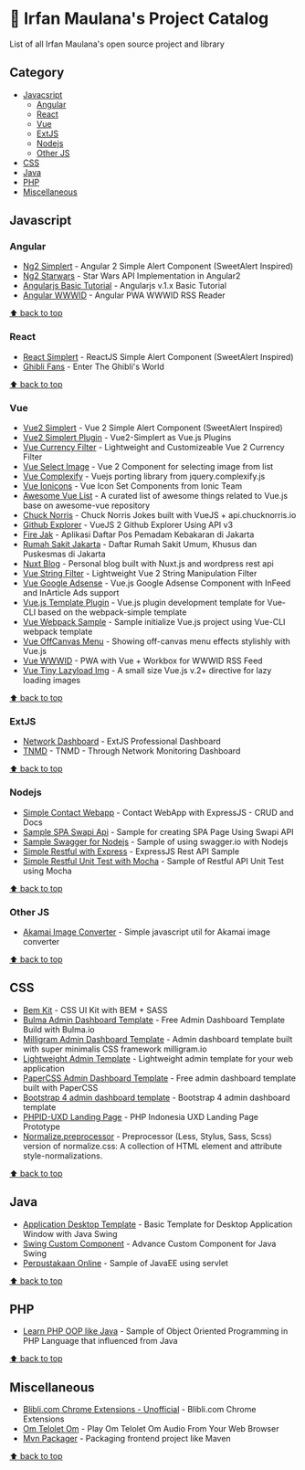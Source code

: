 # :gift: Irfan Maulana's Project Catalog

List of all Irfan Maulana's open source project and library


## Category

- [Javacsript](#javascript)
    - [Angular](#angular)
    - [React](#react)
    - [Vue](#vue)
    - [ExtJS](#extjs)
    - [Nodejs](#nodejs)
    - [Other JS](#other-js)
- [CSS](#css)
- [Java](#java)
- [PHP](#php)
- [Miscellaneous](#miscellaneous)


## Javascript

### Angular

- [Ng2 Simplert](https://github.com/mazipan/ng2-simplert) - Angular 2 Simple Alert Component (SweetAlert Inspired)
- [Ng2 Starwars](https://github.com/mazipan/ng2-starwars) - Star Wars API Implementation in Angular2
- [Angularjs Basic Tutorial](https://github.com/mazipan/angularjs-basic-tutorial) - Angularjs v.1.x Basic Tutorial
- [Angular WWWID](https://github.com/mazipan/angular-wwwid) - Angular PWA WWWID RSS Reader

[:arrow_up: back to top](#category)

### React

- [React Simplert](https://github.com/mazipan/react-simplert) - ReactJS Simple Alert Component (SweetAlert Inspired)
- [Ghibli Fans](https://github.com/mazipan/ghibli-fans) - Enter The Ghibli's World

[:arrow_up: back to top](#category)

### Vue

- [Vue2 Simplert](https://github.com/mazipan/vue2-simplert) - Vue 2 Simple Alert Component (SweetAlert Inspired)
- [Vue2 Simplert Plugin](https://github.com/mazipan/vue2-simplert-plugin) - Vue2-Simplert as Vue.js Plugins
- [Vue Currency Filter](https://github.com/mazipan/vue-currency-filter) - Lightweight and Customizeable Vue 2 Currency Filter
- [Vue Select Image](https://github.com/mazipan/vue-select-image) - Vue 2 Component for selecting image from list
- [Vue Complexify](https://github.com/mazipan/vue-complexify) - Vuejs porting library from jquery.complexify.js
- [Vue Ionicons](https://github.com/mazipan/vue-ionicons) - Vue Icon Set Components from Ionic Team
- [Awesome Vue List](https://github.com/mazipan/awesome-vue-list) - A curated list of awesome things related to Vue.js base on awesome-vue repository
- [Chuck Norris](https://github.com/mazipan/chucknorris) - Chuck Norris Jokes built with VueJS + api.chucknorris.io
- [Github Explorer](https://github.com/mazipan/explore-github) - VueJS 2 Github Explorer Using API v3
- [Fire Jak](https://github.com/mazipan/FireJak) - Aplikasi Daftar Pos Pemadam Kebakaran di Jakarta
- [Rumah Sakit Jakarta](https://github.com/mazipan/RumahSakitJakarta) - Daftar Rumah Sakit Umum, Khusus dan Puskesmas di Jakarta
- [Nuxt Blog](https://github.com/mazipan/nuxt-blog) - Personal blog built with Nuxt.js and wordpress rest api
- [Vue String Filter](https://github.com/mazipan/vue-string-filter) - Lightweight Vue 2 String Manipulation Filter
- [Vue Google Adsense](https://github.com/mazipan/vue-google-adsense) - Vue.js Google Adsense Component with InFeed and InArticle Ads support
- [Vue.js Template Plugin](https://github.com/mazipan/vuejs-template-plugin) - Vue.js plugin development template for Vue-CLI based on the webpack-simple template
- [Vue Webpack Sample](https://github.com/mazipan/vue-webpack-sample) - Sample initialize Vue.js project using Vue-CLI webpack template
- [Vue OffCanvas Menu](https://github.com/mazipan/vue-offcanvas-menu) - Showing off-canvas menu effects stylishly with Vue.js
- [Vue WWWID](https://github.com/mazipan/vue-wwwid) - PWA with Vue + Workbox for WWWID RSS Feed
- [Vue Tiny Lazyload Img](https://github.com/mazipan/vue-tiny-lazyload-img) - A small size Vue.js v.2+ directive for lazy loading images

[:arrow_up: back to top](#category)

### ExtJS

- [Network Dashboard](https://github.com/mazipan/ExtJS-NetworkDashboard) - ExtJS Professional Dashboard
- [TNMD](https://github.com/mazipan/ExtJS-TNMD) - TNMD - Through Network Monitoring Dashboard

[:arrow_up: back to top](#category)

### Nodejs

- [Simple Contact Webapp](https://github.com/mazipan/nodejs-simple-contact-webapp) - Contact WebApp with ExpressJS - CRUD and Docs
- [Sample SPA Swapi Api](https://github.com/mazipan/SampleSPA-SwapiApi) - Sample for creating SPA Page Using Swapi API
- [Sample Swagger for Nodejs](https://github.com/mazipan/sample-swagger-for-nodejs) - Sample of using swagger.io with Nodejs
- [Simple Restful with Express](https://github.com/mazipan/nodejs-simple-restfull-with-express) - ExpressJS Rest API Sample
- [Simple Restful Unit Test with Mocha](https://github.com/mazipan/nodejs-simple-restfull-test-with-mocha) - Sample of Restful API Unit Test using Mocha


[:arrow_up: back to top](#category)

### Other JS

- [Akamai Image Converter](https://github.com/mazipan/akamai-image-converter) - Simple javascript util for Akamai image converter


[:arrow_up: back to top](#category)

## CSS

- [Bem Kit](https://github.com/mazipan/bem-kit) - CSS UI Kit with BEM + SASS
- [Bulma Admin Dashboard Template](https://github.com/mazipan/bulma-admin-dashboard-template) - Free Admin Dashboard Template Build with Bulma.io
- [Milligram Admin Dashboard Template](https://github.com/mazipan/milligram-admin-dashboard-template) - Admin dashboard template built with super minimalis CSS framework milligram.io 
- [Lightweight Admin Template](https://github.com/mazipan/lightweight-admin-template) - Lightweight admin template for your web application
- [PaperCSS Admin Dashboard Template](https://github.com/mazipan/papercss-admin-dashboard-template) - Free admin dashboard template built with PaperCSS
- [Bootstrap 4 admin dashboard template](https://github.com/mazipan/bootstrap4-admin-dashboard-template) - Bootstrap 4 admin dashboard template
- [PHPID-UXD Landing Page](https://github.com/mazipan/phpid-uxd-landingpage-prototype) - PHP Indonesia UXD Landing Page Prototype
- [Normalize.preprocessor](https://github.com/mazipan/normalize.preprocessor) - Preprocessor (Less, Stylus, Sass, Scss) version of normalize.css: A collection of HTML element and attribute style-normalizations.


[:arrow_up: back to top](#category)

## Java

- [Application Desktop Template](https://github.com/mazipan/JavaSwing-SimpleApplicationDesktopTemplate) - Basic Template for Desktop Application Window with Java Swing
- [Swing Custom Component](https://github.com/mazipan/Java-SwingCustomComponent) - Advance Custom Component for Java Swing
- [Perpustakaan Online](https://github.com/mazipan/Java-PerpustakaanOnline) - Sample of JavaEE using servlet


[:arrow_up: back to top](#category)

## PHP

- [Learn PHP OOP like Java](https://github.com/mazipan/learn-php-oop-like-java) - Sample of Object Oriented Programming in PHP Language that influenced from Java


[:arrow_up: back to top](#category)

## Miscellaneous

- [Blibli.com Chrome Extensions - Unofficial](https://github.com/mazipan/bliblidotcom-chrome-extensions-unofficial) - Blibli.com Chrome Extensions
- [Om Telolet Om](https://github.com/mazipan/om-telolet-om) - Play Om Telolet Om Audio From Your Web Browser
- [Mvn Packager](https://github.com/mazipan/mvn-packager) - Packaging frontend project like Maven


[:arrow_up: back to top](#category)
